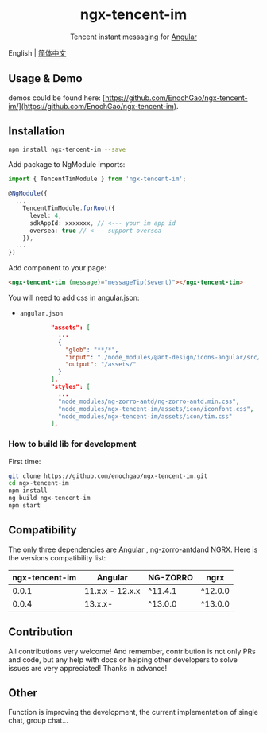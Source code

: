 <div align="center">
<!-- <img class="mx-auto center-block d-block" src="https://valor-software.com/ngx-bootstrap/assets/images/logos/ngx-bootstrap-logo.svg" alt="ngx-bootstrap" width="200" height="200"> -->
    <h1>ngx-tencent-im</h1>
</div>

<p align="center">
Tencent instant messaging for <a href="https://angular.io/">Angular</a>
</p>

English | [简体中文](README-zh_CN.md)

## Usage & Demo

demos could be found here:
[https://github.com/EnochGao/ngx-tencent-im/](https://github.com/EnochGao/ngx-tencent-im).

## Installation

```bash
npm install ngx-tencent-im --save
```

Add package to NgModule imports:

```ts
import { TencentTimModule } from 'ngx-tencent-im';

@NgModule({
  ...
    TencentTimModule.forRoot({
      level: 4,
      sdkAppId: xxxxxxx, // <--- your im app id
      oversea: true // <--- support oversea
    }),
  ...
})
```

Add component to your page:

```html
<ngx-tencent-tim (message)="messageTip($event)"></ngx-tencent-tim>
```

You will need to add css in angular.json:

- `angular.json`

```json
            "assets": [
              ...
              {
                "glob": "**/*",
                "input": "./node_modules/@ant-design/icons-angular/src/inline-svg/",
                "output": "/assets/"
              }
            ],
            "styles": [
              ...
              "node_modules/ng-zorro-antd/ng-zorro-antd.min.css",
              "node_modules/ngx-tencent-im/assets/icon/iconfont.css",
              "node_modules/ngx-tencent-im/assets/icon/tim.css"
            ],
```

### How to build lib for development

First time:

```bash
git clone https://github.com/enochgao/ngx-tencent-im.git
cd ngx-tencent-im
npm install
ng build ngx-tencent-im
npm start
```

## Compatibility

The only three dependencies are [Angular](https://angular.io) , [
ng-zorro-antd](https://ng.ant.design/)and [NGRX](https://ngrx.io/).
Here is the versions compatibility list:

| ngx-tencent-im | Angular         | NG-ZORRO | ngrx    |
| -------------- | --------------- | -------- | ------- |
| 0.0.1          | 11.x.x - 12.x.x | ^11.4.1  | ^12.0.0 |
| 0.0.4          | 13.x.x-         | ^13.0.0  | ^13.0.0 |


## Contribution

All contributions very welcome! And remember, contribution is not only PRs and code, but any help with docs or helping other developers to solve issues are very appreciated! Thanks in advance!

## Other

Function is improving the development, the current implementation of single chat, group chat...
